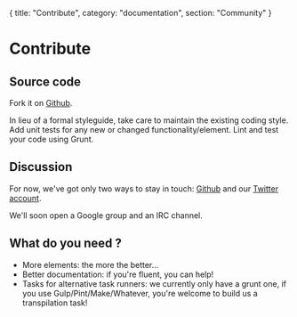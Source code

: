 {
  title: "Contribute",
  category: "documentation",
  section: "Community"
}

# Contribute

## Source code
Fork it on [Github](https://github.com/bosonic).

In lieu of a formal styleguide, take care to maintain the existing coding style. Add unit tests for any new or changed functionality/element. Lint and test your code using Grunt.

## Discussion
For now, we've got only two ways to stay in touch: [Github](https://github.com/bosonic) and our [Twitter account](https://twitter.com/bosonic_project).

We'll soon open a Google group and an IRC channel.

## What do you need ?

- More elements: the more the better...
- Better documentation: if you're fluent, you can help!
- Tasks for alternative task runners: we currently only have a grunt one, if you use Gulp/Pint/Make/Whatever, you're welcome to build us a transpilation task!